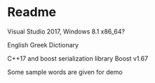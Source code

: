 # Readme

Visual Studio 2017, Windows 8.1 x86_64?

English Greek Dictionary

C++17 and boost serialization library
Boost v1.67

Some sample words are given for demo
